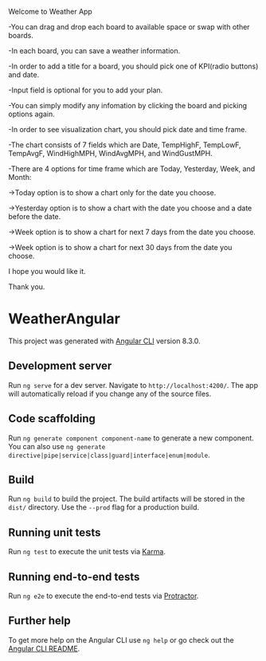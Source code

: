 Welcome to Weather App

-You can drag and drop each board to available space or swap with other boards.

-In each board, you can save a weather information.

-In order to add a title for a board, you should pick one of KPI(radio buttons) and date.

-Input field is optional for you to add your plan.

-You can simply modify any infomation by clicking the board and picking options again.

-In order to see visualization chart, you should pick date and time frame.

-The chart consists of 7 fields which are Date, TempHighF, TempLowF, TempAvgF, WindHighMPH, WindAvgMPH, and WindGustMPH.

-There are 4 options for time frame which are Today, Yesterday, Week, and Month:

->Today option is to show a chart only for the date you choose.

->Yesterday option is to show a chart with the date you choose and a date before the date.

->Week option is to show a chart for next 7 days from the date you choose.

->Week option is to show a chart for next 30 days from the date you choose.

I hope you would like it.

Thank you.

# WeatherAngular

This project was generated with [Angular CLI](https://github.com/angular/angular-cli) version 8.3.0.

## Development server

Run `ng serve` for a dev server. Navigate to `http://localhost:4200/`. The app will automatically reload if you change any of the source files.

## Code scaffolding

Run `ng generate component component-name` to generate a new component. You can also use `ng generate directive|pipe|service|class|guard|interface|enum|module`.

## Build

Run `ng build` to build the project. The build artifacts will be stored in the `dist/` directory. Use the `--prod` flag for a production build.

## Running unit tests

Run `ng test` to execute the unit tests via [Karma](https://karma-runner.github.io).

## Running end-to-end tests

Run `ng e2e` to execute the end-to-end tests via [Protractor](http://www.protractortest.org/).

## Further help

To get more help on the Angular CLI use `ng help` or go check out the [Angular CLI README](https://github.com/angular/angular-cli/blob/master/README.md).